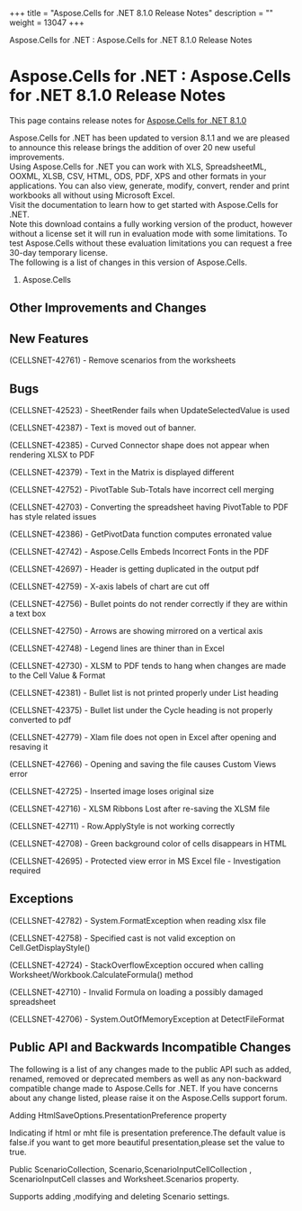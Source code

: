 +++
title = "Aspose.Cells for .NET 8.1.0 Release Notes" 
description = "" 
weight = 13047 
+++

Aspose.Cells for .NET : Aspose.Cells for .NET 8.1.0 Release Notes  

# Aspose.Cells for .NET : Aspose.Cells for .NET 8.1.0 Release Notes


This page contains release notes for [Aspose.Cells for .NET 8.1.0](http://www.aspose.com/downloads/cells/net/new-releases/aspose.cells-for-.net-8.1.0/)

Aspose.Cells for .NET has been updated to version 8.1.1 and we are pleased to announce this release brings the addition of over 20 new useful improvements.  
Using Aspose.Cells for .NET you can work with XLS, SpreadsheetML, OOXML, XLSB, CSV, HTML, ODS, PDF, XPS and other formats in your applications. You can also view, generate, modify, convert, render and print workbooks all without using Microsoft Excel.  
Visit the documentation to learn how to get started with Aspose.Cells for .NET.  
Note this download contains a fully working version of the product, however without a license set it will run in evaluation mode with some limitations. To test Aspose.Cells without these evaluation limitations you can request a free 30-day temporary license.  
The following is a list of changes in this version of Aspose.Cells.

1) Aspose.Cells

## Other Improvements and Changes

## New Features

(CELLSNET-42761) - Remove scenarios from the worksheets

## Bugs

(CELLSNET-42523) - SheetRender fails when UpdateSelectedValue is used

(CELLSNET-42387) - Text is moved out of banner.

(CELLSNET-42385) - Curved Connector shape does not appear when rendering XLSX to PDF

(CELLSNET-42379) - Text in the Matrix is displayed different

(CELLSNET-42752) - PivotTable Sub-Totals have incorrect cell merging

(CELLSNET-42703) - Converting the spreadsheet having PivotTable to PDF has style related issues

(CELLSNET-42386) - GetPivotData function computes erronated value

(CELLSNET-42742) - Aspose.Cells Embeds Incorrect Fonts in the PDF

(CELLSNET-42697) - Header is getting duplicated in the output pdf

(CELLSNET-42759) - X-axis labels of chart are cut off

(CELLSNET-42756) - Bullet points do not render correctly if they are within a text box

(CELLSNET-42750) - Arrows are showing mirrored on a vertical axis

(CELLSNET-42748) - Legend lines are thiner than in Excel

(CELLSNET-42730) - XLSM to PDF tends to hang when changes are made to the Cell Value & Format

(CELLSNET-42381) - Bullet list is not printed properly under List heading

(CELLSNET-42375) - Bullet list under the Cycle heading is not properly converted to pdf

(CELLSNET-42779) - Xlam file does not open in Excel after opening and resaving it

(CELLSNET-42766) - Opening and saving the file causes Custom Views error

(CELLSNET-42725) - Inserted image loses original size

(CELLSNET-42716) - XLSM Ribbons Lost after re-saving the XLSM file

(CELLSNET-42711) - Row.ApplyStyle is not working correctly

(CELLSNET-42708) - Green background color of cells disappears in HTML

(CELLSNET-42695) - Protected view error in MS Excel file - Investigation required

## Exceptions

(CELLSNET-42782) - System.FormatException when reading xlsx file

(CELLSNET-42758) - Specified cast is not valid exception on Cell.GetDisplayStyle()

(CELLSNET-42724) - StackOverflowException occured when calling Worksheet/Workbook.CalculateFormula() method

(CELLSNET-42710) - Invalid Formula on loading a possibly damaged spreadsheet

(CELLSNET-42706) - System.OutOfMemoryException at DetectFileFormat

## Public API and Backwards Incompatible Changes

The following is a list of any changes made to the public API such as added, renamed, removed or deprecated members as well as any non-backward compatible change made to Aspose.Cells for .NET. If you have concerns about any change listed, please raise it on the Aspose.Cells support forum.

Adding HtmlSaveOptions.PresentationPreference property

Indicating if html or mht file is presentation preference.The default value is false.if you want to get more beautiful presentation,please set the value to true.

Public ScenarioCollection, Scenario,ScenarioInputCellCollection , ScenarioInputCell classes and Worksheet.Scenarios property.

Supports adding ,modifying and deleting Scenario settings.

